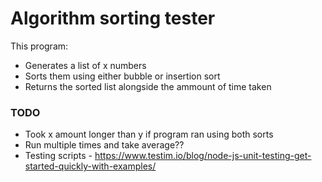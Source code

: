# Algorithm sorting tester

This program:
- Generates a list of x numbers
- Sorts them using either bubble or insertion sort
- Returns the sorted list alongside the ammount of time taken

### TODO
- Took x amount longer than y if program ran using both sorts
- Run multiple times and take average??
- Testing scripts - https://www.testim.io/blog/node-js-unit-testing-get-started-quickly-with-examples/